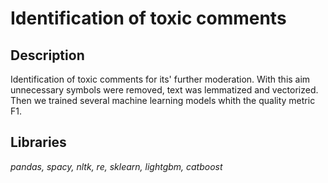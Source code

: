 # Identification of toxic comments


## Description
Identification of toxic comments for its' further moderation. With this aim unnecessary symbols were removed, text was lemmatized and vectorized. Then we trained several machine learning models whith the quality metric F1.

## Libraries
*pandas, spacy, nltk, re, sklearn, lightgbm, catboost*
